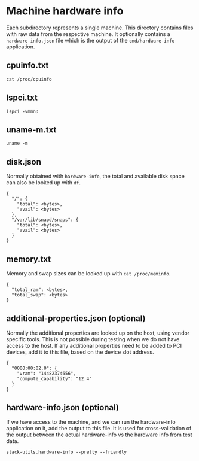 # Machine hardware info

Each subdirectory represents a single machine.
This directory contains files with raw data from the respective machine.
It optionally contains a `hardware-info.json` file which is the output of the `cmd/hardware-info` application.

## cpuinfo.txt

```
cat /proc/cpuinfo
```

## lspci.txt

```
lspci -vmmnD
```

## uname-m.txt

```
uname -m
```

## disk.json

Normally obtained with `hardware-info`, the total and available disk space can also be looked up with `df`.

```
{
  "/": {
    "total": <bytes>,
    "avail": <bytes>
  },
  "/var/lib/snapd/snaps": {
    "total": <bytes>,
    "avail": <bytes>
  }
}
```

## memory.txt

Memory and swap sizes can be looked up with `cat /proc/meminfo`.

```
{
  "total_ram": <bytes>,
  "total_swap": <bytes>
}
```

## additional-properties.json (optional)

Normally the additional properties are looked up on the host, using vendor specific tools.
This is not possible during testing when we do not have access to the host.
If any additional properties need to be added to PCI devices, add it to this file, based on the device slot address.

```
{
  "0000:00:02.0": {
    "vram": "14482374656",
    "compute_capability": "12.4"
  }
}
```

## hardware-info.json (optional)

If we have access to the machine, and we can run the hardware-info application on it, add the output to this file.
It is used for cross-validation of the output between the actual hardware-info vs the hardware info from test data.

```
stack-utils.hardware-info --pretty --friendly
```
